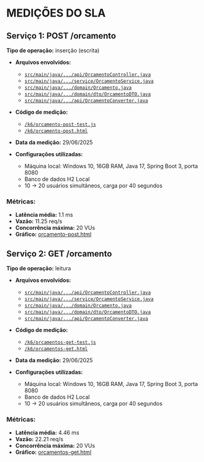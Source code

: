 # MEDIÇÕES DO SLA

## Serviço 1: POST /orcamento
**Tipo de operação:** inserção (escrita)
- **Arquivos envolvidos:**
    - [`src/main/java/.../api/OrcamentoController.java`](https://github.com/fabriciobcv/PI2-CargoBrasil/blob/main/app/src/main/java/com/pi2/cargobrasil/api/OrcamentoController.java)
    - [`src/main/java/.../service/OrcamentoService.java`](https://github.com/fabriciobcv/PI2-CargoBrasil/blob/main/app/src/main/java/com/pi2/cargobrasil/service/OrcamentoService.java)
    - [`src/main/java/.../domain/Orcamento.java`](https://github.com/fabriciobcv/PI2-CargoBrasil/blob/main/app/src/main/java/com/pi2/cargobrasil/domain/Orcamento.java)
    - [`src/main/java/.../domain/dto/OrcamentoDTO.java`](https://github.com/fabriciobcv/PI2-CargoBrasil/blob/main/app/src/main/java/com/pi2/cargobrasil/domain/dto/OrcamentoDTO.java)
    - [`src/main/java/.../api/OrcamentoConverter.java`](https://github.com/fabriciobcv/PI2-CargoBrasil/blob/main/app/src/main/java/com/pi2/cargobrasil/api/OrcamentoConverter.java)

- **Código de medição:**
    - [`/k6/orcamento-post-test.js`](https://github.com/fabriciobcv/PI2-CargoBrasil/blob/main/k6/orcamento-post-test.js)
    - [`/k6/orcamento-post.html`](https://github.com/fabriciobcv/PI2-CargoBrasil/blob/main/k6/orcamento-post.html)
- **Data da medição:** 29/06/2025
- **Configurações utilizadas:**
    - Máquina local: Windows 10, 16GB RAM, Java 17, Spring Boot 3, porta 8080
    - Banco de dados H2 Local
    - 10 → 20 usuários simultâneos, carga por 40 segundos

### Métricas:
- **Latência média:** 1.1 ms
- **Vazão:** 11.25 req/s
- **Concorrência máxima:** 20 VUs
- **Gráfico:** [orcamento-post.html](https://github.com/fabriciobcv/PI2-CargoBrasil/blob/main/k6/orcamento-post.html)

## Serviço 2: GET /orcamento
**Tipo de operação:** leitura
- **Arquivos envolvidos:**
  - [`src/main/java/.../api/OrcamentoController.java`](https://github.com/fabriciobcv/PI2-CargoBrasil/blob/main/app/src/main/java/com/pi2/cargobrasil/api/OrcamentoController.java)
  - [`src/main/java/.../service/OrcamentoService.java`](https://github.com/fabriciobcv/PI2-CargoBrasil/blob/main/app/src/main/java/com/pi2/cargobrasil/service/OrcamentoService.java)
  - [`src/main/java/.../domain/Orcamento.java`](https://github.com/fabriciobcv/PI2-CargoBrasil/blob/main/app/src/main/java/com/pi2/cargobrasil/domain/Orcamento.java)
  - [`src/main/java/.../domain/dto/OrcamentoDTO.java`](https://github.com/fabriciobcv/PI2-CargoBrasil/blob/main/app/src/main/java/com/pi2/cargobrasil/domain/dto/OrcamentoDTO.java)
  - [`src/main/java/.../api/OrcamentoConverter.java`](https://github.com/fabriciobcv/PI2-CargoBrasil/blob/main/app/src/main/java/com/pi2/cargobrasil/api/OrcamentoConverter.java)

- **Código de medição:**
  - [`/k6/orcamentos-get-test.js`](https://github.com/fabriciobcv/PI2-CargoBrasil/blob/main/k6/orcamentos-get-test.js)
  - [`/k6/orcamentos-get.html`](https://github.com/fabriciobcv/PI2-CargoBrasil/blob/main/k6/orcamentos-get.html)
- **Data da medição:** 29/06/2025
- **Configurações utilizadas:**
  - Máquina local: Windows 10, 16GB RAM, Java 17, Spring Boot 3, porta 8080
  - Banco de dados H2 Local
  - 10 → 20 usuários simultâneos, carga por 40 segundos

### Métricas:
- **Latência média:** 4.46 ms
- **Vazão:** 22.21 req/s
- **Concorrência máxima:** 20 VUs
- **Gráfico:** [orcamentos-get.html](https://github.com/fabriciobcv/PI2-CargoBrasil/blob/main/k6/orcamentos-get.html)